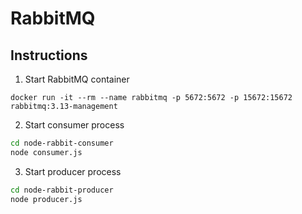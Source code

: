 # RabbitMQ

## Instructions

1. Start RabbitMQ container

```
docker run -it --rm --name rabbitmq -p 5672:5672 -p 15672:15672 rabbitmq:3.13-management
```

2. Start consumer process

```bash
cd node-rabbit-consumer
node consumer.js
```

3. Start producer process

```bash
cd node-rabbit-producer
node producer.js
```
